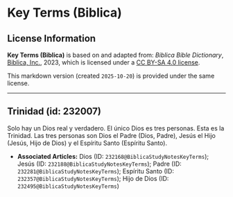 # Key Terms (Biblica)

## License Information

**Key Terms (Biblica)** is based on and adapted from: _Biblica Bible Dictionary_, [Biblica, Inc.](https://www.biblica.com/), 2023, which is licensed under a [CC BY-SA 4.0 license](https://creativecommons.org/licenses/by-sa/4.0/legalcode.en).

This markdown version (created `2025-10-20`) is provided under the same license.



--------------------------------

## Trinidad (id: 232007)

Solo hay un Dios real y verdadero. El único Dios es tres personas. Esta es la Trinidad. Las tres personas son Dios el Padre (Dios, Padre), Jesús el Hijo (Jesús, Hijo de Dios) y el Espíritu Santo (Espíritu Santo).

* **Associated Articles:** Dios (ID: `232168@BiblicaStudyNotesKeyTerms`); Jesús (ID: `232188@BiblicaStudyNotesKeyTerms`); Padre (ID: `232281@BiblicaStudyNotesKeyTerms`); Espíritu Santo (ID: `232357@BiblicaStudyNotesKeyTerms`); Hijo de Dios (ID: `232495@BiblicaStudyNotesKeyTerms`)

